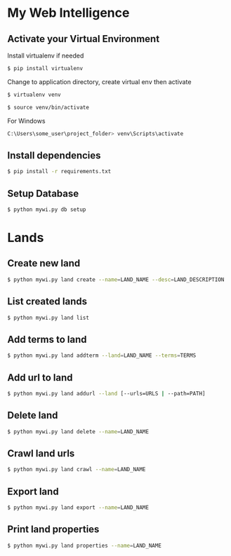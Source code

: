 # My Web Intelligence

## Activate your Virtual Environment

Install virtualenv if needed

```bash
$ pip install virtualenv
```

Change to application directory, create virtual env then activate

```bash
$ virtualenv venv
```

```bash
$ source venv/bin/activate
```

For Windows

```bash
C:\Users\some_user\project_folder> venv\Scripts\activate
```

## Install dependencies

```bash
$ pip install -r requirements.txt
```

## Setup Database

```bash
$ python mywi.py db setup
```

# Lands

## Create new land

```bash
$ python mywi.py land create --name=LAND_NAME --desc=LAND_DESCRIPTION
```

## List created lands

```bash
$ python mywi.py land list
```

## Add terms to land

```bash
$ python mywi.py land addterm --land=LAND_NAME --terms=TERMS
```

## Add url to land

```bash
$ python mywi.py land addurl --land [--urls=URLS | --path=PATH]
```

## Delete land

```bash
$ python mywi.py land delete --name=LAND_NAME
```

## Crawl land urls

```bash
$ python mywi.py land crawl --name=LAND_NAME
```

## Export land

```bash
$ python mywi.py land export --name=LAND_NAME
```

## Print land properties

```bash
$ python mywi.py land properties --name=LAND_NAME
```
